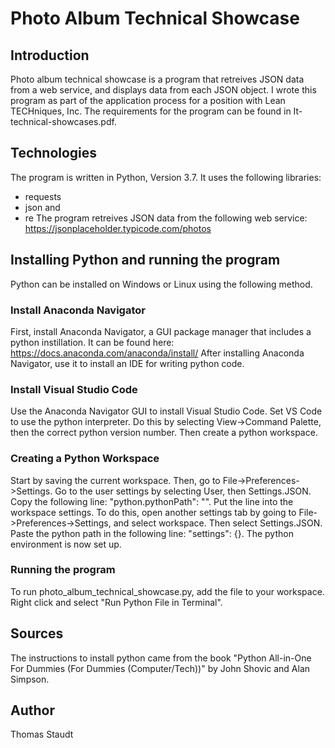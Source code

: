 # Photo Album Technical Showcase

## Introduction

Photo album technical showcase is a program that retreives JSON data
from a web service, and displays data from each JSON object. 
I wrote this program as part of the application process for a 
position with Lean TECHniques, Inc. The requirements for the program
can be found in It-technical-showcases.pdf. 

## Technologies

The program is written in Python, Version 3.7. It uses the following libraries:
* requests
* json and 
* re
The program retreives JSON data from the following 
web service: https://jsonplaceholder.typicode.com/photos

## Installing Python and running the program

Python can be installed on Windows or Linux using the following method.

### Install Anaconda Navigator

First, install Anaconda Navigator, a GUI package manager that includes 
a python instillation. It can be found here: 
https://docs.anaconda.com/anaconda/install/
After installing Anaconda Navigator, use it to 
install an IDE for writing python code. 

### Install Visual Studio Code

Use the Anaconda Navigator GUI to install Visual Studio Code. 
Set VS Code to use the python interpreter. Do this by selecting 
View->Command Palette, then the correct python version number. 
Then create a python workspace. 

### Creating a Python Workspace

Start by saving the current workspace. Then, go to File->Preferences->Settings.
Go to the user settings by selecting User, then Settings.JSON.
Copy the following line: "python.pythonPath": "<Your python path>".
Put the line into the workspace settings. To do this, open another settings tab 
by going to File->Preferences->Settings, and select workspace. 
Then select Settings.JSON. Paste the python path in the
following line: "settings": {<Paste python path line here>}.
The python environment is now set up. 

### Running the program

To run photo_album_technical_showcase.py, add the file to your workspace. 
Right click and select "Run Python File in Terminal".

## Sources

The instructions to install python came from the book
"Python All-in-One For Dummies (For Dummies (Computer/Tech))" 
by John Shovic and Alan Simpson. 

## Author

Thomas Staudt 
